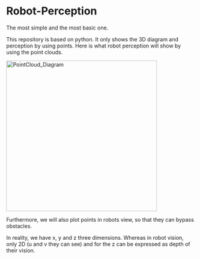 # Robot-Perception
The most simple and the most basic one.

This repository is based on python. It only shows the 3D diagram and perception by using points.
Here is what robot perception will show by using the point clouds.

<img width="401" alt="PointCloud_Diagram" src="https://user-images.githubusercontent.com/79177828/178813104-d93f41b5-c4e9-43e2-acd4-20cd8cd54e5c.png">

Furthermore, we will also plot points in robots view, so that they can bypass obstacles.

In reality, we have x, y and z three dimensions. Whereas in robot vision, only 2D (u and v they can see) and for the z can be expressed as depth of their vision.
